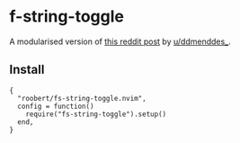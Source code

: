 # f-string-toggle

A modularised version of [this reddit post](https://www.reddit.com/r/neovim/comments/tge2ty/comment/i12ja8n/?context=3) by [u/ddmenddes_](https://www.reddit.com/user/ddmenddes_/).

## Install

```
{
  "roobert/fs-string-toggle.nvim",
  config = function()
    require("fs-string-toggle").setup()
  end,
}
```

